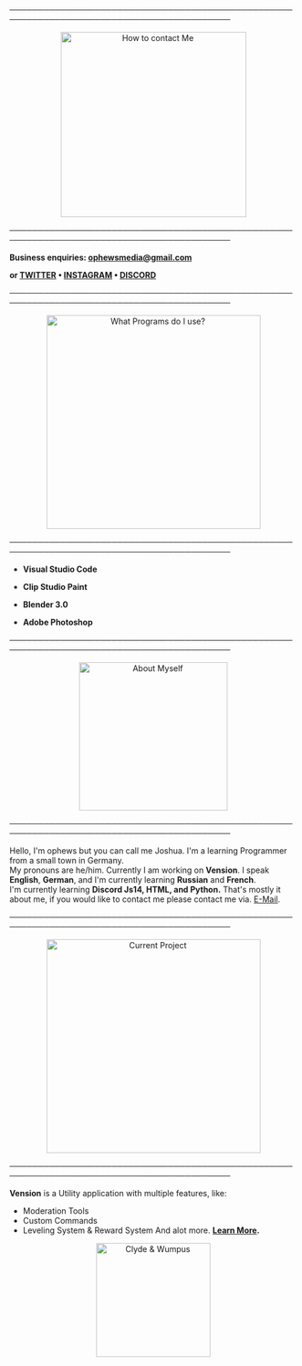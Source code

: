 
─────────────────────────────────────────────────────────────────────────────────────────

<p align="center">
    <img width="325" src="https://cdn.discordapp.com/attachments/1033407106725970014/1037812248137191545/imageedit_5_2594096891.png" alt="How to contact Me">
</p>

─────────────────────────────────────────────────────────────────────────────────────────

**Business enquiries: ophewsmedia@gmail.com**

**or [TWITTER](https://twitter.com/ophewsmedia) • [INSTAGRAM](https://instagram.com/ophewsmedia) • [DISCORD](https://discord.gg/bqYDewpZHC)**

─────────────────────────────────────────────────────────────────────────────────────────
<p align="center">
    <img width="375" src="https://cdn.discordapp.com/attachments/1033407106725970014/1037812247810019428/imageedit_7_6762231284.png" alt="What Programs do I use?">
</p>

─────────────────────────────────────────────────────────────────────────────────────────

- **Visual Studio Code**

- **Clip Studio Paint**

- **Blender 3.0**

- **Adobe Photoshop**

─────────────────────────────────────────────────────────────────────────────────────────

<p align="center">
    <img width="260" src="https://cdn.discordapp.com/attachments/1033407106725970014/1037812247436734654/imageedit_9_7797214577.png" alt="About Myself">
</p>

─────────────────────────────────────────────────────────────────────────────────────────

Hello, I'm ophews but you can call me Joshua. I'm a learning Programmer from a small town in Germany.  
  My pronouns are he/him. Currently I am working on **Vension**. I speak **English**, **German**, and I'm currently learning **Russian** and **French**.  
  I'm currently learning **Discord Js14, HTML, and Python.** That's mostly it about me, if you would like to contact me please contact me via. [E-Mail](ophews@yahoo.com).

─────────────────────────────────────────────────────────────────────────────────────────

<p align="center">
    <img width="375" src="https://cdn.discordapp.com/attachments/1033407106725970014/1037818040634576956/imageedit_11_5235557046.png" alt="Current Project">
</p>

─────────────────────────────────────────────────────────────────────────────────────────

**Vension** is a Utility application with multiple features, like:  
  - Moderation Tools
  - Custom Commands
  - Leveling System & Reward System
And alot more. **[Learn More](https://discord.gg/r2XgZRFnpv).**

<p align="center">
    <img width="200" src="https://cdn.discordapp.com/attachments/1033407106725970014/1037818095416377455/3314-watching-tv.gif" alt="Clyde & Wumpus">
</p>
